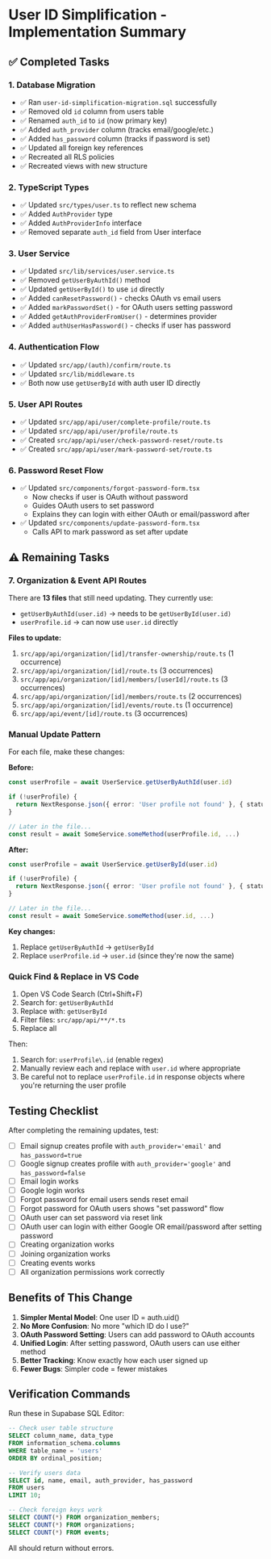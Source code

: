 # User ID Simplification - Implementation Summary

## ✅ Completed Tasks

###  1. Database Migration
- ✅ Ran `user-id-simplification-migration.sql` successfully
- ✅ Removed old `id` column from users table
- ✅ Renamed `auth_id` to `id` (now primary key)
- ✅ Added `auth_provider` column (tracks email/google/etc.)
- ✅ Added `has_password` column (tracks if password is set)
- ✅ Updated all foreign key references
- ✅ Recreated all RLS policies
- ✅ Recreated views with new structure

### 2. TypeScript Types
- ✅ Updated `src/types/user.ts` to reflect new schema
- ✅ Added `AuthProvider` type
- ✅ Added `AuthProviderInfo` interface
- ✅ Removed separate `auth_id` field from User interface

### 3. User Service
- ✅ Updated `src/lib/services/user.service.ts`
- ✅ Removed `getUserByAuthId()` method
- ✅ Updated `getUserById()` to use `id` directly
- ✅ Added `canResetPassword()` - checks OAuth vs email users
- ✅ Added `markPasswordSet()` - for OAuth users setting password
- ✅ Added `getAuthProviderFromUser()` - determines provider
- ✅ Added `authUserHasPassword()` - checks if user has password

### 4. Authentication Flow
- ✅ Updated `src/app/(auth)/confirm/route.ts`
- ✅ Updated `src/lib/middleware.ts`
- ✅ Both now use `getUserById` with auth user ID directly

### 5. User API Routes
- ✅ Updated `src/app/api/user/complete-profile/route.ts`
- ✅ Updated `src/app/api/user/profile/route.ts`
- ✅ Created `src/app/api/user/check-password-reset/route.ts`
- ✅ Created `src/app/api/user/mark-password-set/route.ts`

### 6. Password Reset Flow
- ✅ Updated `src/components/forgot-password-form.tsx`
  - Now checks if user is OAuth without password
  - Guides OAuth users to set password
  - Explains they can login with either OAuth or email/password after
- ✅ Updated `src/components/update-password-form.tsx`
  - Calls API to mark password as set after update

## ⚠️ Remaining Tasks

### 7. Organization & Event API Routes
There are **13 files** that still need updating. They currently use:
- `getUserByAuthId(user.id)` → needs to be `getUserById(user.id)`
- `userProfile.id` → can now use `user.id` directly

**Files to update:**

1. `src/app/api/organization/[id]/transfer-ownership/route.ts` (1 occurrence)
2. `src/app/api/organization/[id]/route.ts` (3 occurrences)
3. `src/app/api/organization/[id]/members/[userId]/route.ts` (3 occurrences)
4. `src/app/api/organization/[id]/members/route.ts` (2 occurrences)
5. `src/app/api/organization/[id]/events/route.ts` (1 occurrence)
6. `src/app/api/event/[id]/route.ts` (3 occurrences)

### Manual Update Pattern

For each file, make these changes:

**Before:**
```typescript
const userProfile = await UserService.getUserByAuthId(user.id)

if (!userProfile) {
  return NextResponse.json({ error: 'User profile not found' }, { status: 404 })
}

// Later in the file...
const result = await SomeService.someMethod(userProfile.id, ...)
```

**After:**
```typescript
const userProfile = await UserService.getUserById(user.id)

if (!userProfile) {
  return NextResponse.json({ error: 'User profile not found' }, { status: 404 })
}

// Later in the file...
const result = await SomeService.someMethod(user.id, ...)
```

**Key changes:**
1. Replace `getUserByAuthId` → `getUserById`
2. Replace `userProfile.id` → `user.id` (since they're now the same)

### Quick Find & Replace in VS Code

1. Open VS Code Search (Ctrl+Shift+F)
2. Search for: `getUserByAuthId`
3. Replace with: `getUserById`
4. Filter files: `src/app/api/**/*.ts`
5. Replace all

Then:
1. Search for: `userProfile\.id` (enable regex)
2. Manually review each and replace with `user.id` where appropriate
3. Be careful not to replace `userProfile.id` in response objects where you're returning the user profile

## Testing Checklist

After completing the remaining updates, test:

- [ ] Email signup creates profile with `auth_provider='email'` and `has_password=true`
- [ ] Google signup creates profile with `auth_provider='google'` and `has_password=false`
- [ ] Email login works
- [ ] Google login works
- [ ] Forgot password for email users sends reset email
- [ ] Forgot password for OAuth users shows "set password" flow
- [ ] OAuth user can set password via reset link
- [ ] OAuth user can login with either Google OR email/password after setting password
- [ ] Creating organization works
- [ ] Joining organization works
- [ ] Creating events works
- [ ] All organization permissions work correctly

## Benefits of This Change

1. **Simpler Mental Model**: One user ID = auth.uid()
2. **No More Confusion**: No more "which ID do I use?"
3. **OAuth Password Setting**: Users can add password to OAuth accounts
4. **Unified Login**: After setting password, OAuth users can use either method
5. **Better Tracking**: Know exactly how each user signed up
6. **Fewer Bugs**: Simpler code = fewer mistakes

## Verification Commands

Run these in Supabase SQL Editor:

```sql
-- Check user table structure
SELECT column_name, data_type 
FROM information_schema.columns 
WHERE table_name = 'users' 
ORDER BY ordinal_position;

-- Verify users data
SELECT id, name, email, auth_provider, has_password 
FROM users 
LIMIT 10;

-- Check foreign keys work
SELECT COUNT(*) FROM organization_members;
SELECT COUNT(*) FROM organizations;
SELECT COUNT(*) FROM events;
```

All should return without errors.
